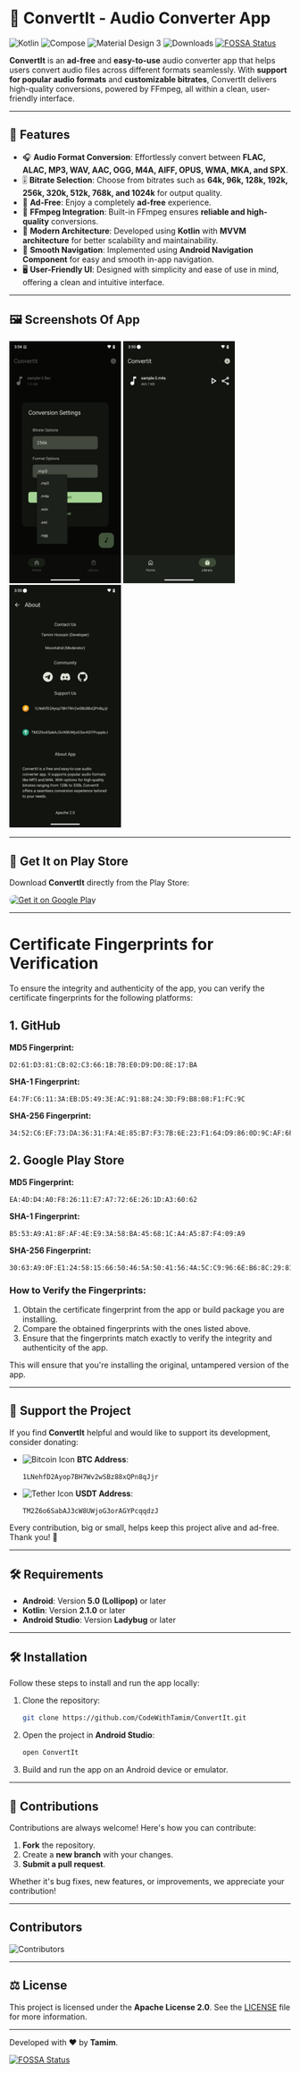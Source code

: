 # 🎵 ConvertIt - Audio Converter App
![Kotlin](https://img.shields.io/badge/Kotlin-7F52FF?style=for-the-badge&logo=kotlin&logoColor=white)
![Compose](https://img.shields.io/badge/Jetpack_Compose-343434?style=for-the-badge&logo=jetpack-compose)
![Material Design 3](https://img.shields.io/badge/Material%203-4285F4?style=for-the-badge&logo=material-design&logoColor=white)
![Downloads](https://img.shields.io/github/downloads/CodeWithTamim/ConvertIt/total?style=for-the-badge&logo=download)
[![FOSSA Status](https://app.fossa.com/api/projects/git%2Bgithub.com%2FCodeWithTamim%2FConvertit.svg?type=shield)](https://app.fossa.com/projects/git%2Bgithub.com%2FCodeWithTamim%2FConvertit?ref=badge_shield)


**ConvertIt** is an **ad-free** and **easy-to-use** audio converter app that helps users convert audio files across different formats seamlessly. With **support for popular audio formats** and **customizable bitrates**, ConvertIt delivers high-quality conversions, powered by FFmpeg, all within a clean, user-friendly interface.

---

## 🚀 Features

- 🎧 **Audio Format Conversion**: Effortlessly convert between **FLAC, ALAC, MP3, WAV, AAC, OGG, M4A, AIFF, OPUS, WMA, MKA, and SPX**.
- 🎚️ **Bitrate Selection**: Choose from bitrates such as **64k, 96k, 128k, 192k, 256k, 320k, 512k, 768k, and 1024k** for output quality.
- 📱 **Ad-Free**: Enjoy a completely **ad-free** experience.
- 🔧 **FFmpeg Integration**: Built-in FFmpeg ensures **reliable and high-quality** conversions.
- 📐 **Modern Architecture**: Developed using **Kotlin** with **MVVM architecture** for better scalability and maintainability.
- 🧭 **Smooth Navigation**: Implemented using **Android Navigation Component** for easy and smooth in-app navigation.
- 🖥️ **User-Friendly UI**: Designed with simplicity and ease of use in mind, offering a clean and intuitive interface.

---

## 🖼️ Screenshots Of App

<p align="left">
  <img src="images/image1.png" alt="Screenshot 1" width="200"/>
  <img src="images/image2.png" alt="Screenshot 2" width="200"/>
  <img src="images/image3.png" alt="Screenshot 3" width="200"/>
</p>

---

## 📱 Get It on Play Store

Download **ConvertIt** directly from the Play Store:

<p align="left">
  <a href="https://play.google.com/store/apps/details?id=com.nasahacker.convertit" target="_blank">
    <img alt="Get it on Google Play" style="border-radius:10px" src="https://img.shields.io/badge/Get%20it%20on-Google%20Play-4285F4?style=for-the-badge&logo=google-play&logoColor=white" width="200"/>
  </a>
</p>

---

# Certificate Fingerprints for Verification

To ensure the integrity and authenticity of the app, you can verify the certificate fingerprints for the following platforms:

## 1. GitHub

**MD5 Fingerprint:**

```
D2:61:D3:81:CB:02:C3:66:1B:7B:E0:D9:D0:8E:17:BA

```
**SHA-1 Fingerprint:**

```
E4:7F:C6:11:3A:EB:D5:49:3E:AC:91:88:24:3D:F9:B8:08:F1:FC:9C

```
**SHA-256 Fingerprint:**

```
34:52:C6:EF:73:DA:36:31:FA:4E:85:B7:F3:7B:6E:23:F1:64:D9:86:0D:9C:AF:6F:F1:BB:95:DC:89:D3:CF:D4

```
## 2. Google Play Store

**MD5 Fingerprint:**

```
EA:4D:D4:A0:F8:26:11:E7:A7:72:6E:26:1D:A3:60:62

```
**SHA-1 Fingerprint:**

```
B5:53:A9:A1:8F:AF:4E:E9:3A:58:BA:45:68:1C:A4:A5:87:F4:09:A9
```
**SHA-256 Fingerprint:**
```
30:63:A9:0F:E1:24:58:15:66:50:46:5A:50:41:56:4A:5C:C9:96:6E:B6:8C:29:81:E0:FC:39:B6:A4:62:ED:41
```

### How to Verify the Fingerprints:
1. Obtain the certificate fingerprint from the app or build package you are installing.
2. Compare the obtained fingerprints with the ones listed above.
3. Ensure that the fingerprints match exactly to verify the integrity and authenticity of the app.

This will ensure that you're installing the original, untampered version of the app.


---

## 💝 Support the Project

If you find **ConvertIt** helpful and would like to support its development, consider donating:

- ![Bitcoin Icon](https://img.shields.io/badge/Bitcoin-₿-F7931A?style=flat-square&logo=bitcoin&logoColor=white) **BTC Address**:
  ```
  1LNehfD2Ayop7BH7Wv2wSBz88xQPn8qJjr
  ```

- ![Tether Icon](https://img.shields.io/badge/USDT-TRC20-26A17B?style=flat-square&logo=tether&logoColor=white) **USDT Address**:
  ```
  TM2Z6o6SabAJ3cW8UWjoG3orAGYPcqqdzJ
  ```


Every contribution, big or small, helps keep this project alive and ad-free. Thank you! 💖

---

## 🛠️ Requirements

- **Android**: Version **5.0 (Lollipop)** or later
- **Kotlin**: Version **2.1.0** or later
- **Android Studio**: Version **Ladybug** or later

---

## 🛠️ Installation

Follow these steps to install and run the app locally:

1. Clone the repository:
    ```bash
    git clone https://github.com/CodeWithTamim/ConvertIt.git
    ```

2. Open the project in **Android Studio**:
    ```bash
    open ConvertIt
    ```

3. Build and run the app on an Android device or emulator.

---

## 🤝 Contributions

Contributions are always welcome! Here's how you can contribute:

1. **Fork** the repository.
2. Create a **new branch** with your changes.
3. **Submit a pull request**.

Whether it's bug fixes, new features, or improvements, we appreciate your contribution!

---
## Contributors

![Contributors](https://contributors-img.web.app/image?repo=CodeWithTamim/ConvertIt)

---

## ⚖️ License

This project is licensed under the **Apache License 2.0**. See the [LICENSE](LICENSE) file for more information.

---

Developed with ❤️ by **Tamim**.


[![FOSSA Status](https://app.fossa.com/api/projects/git%2Bgithub.com%2FCodeWithTamim%2FConvertit.svg?type=large)](https://app.fossa.com/projects/git%2Bgithub.com%2FCodeWithTamim%2FConvertit?ref=badge_large)
